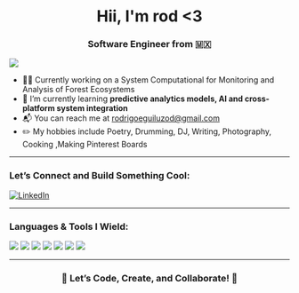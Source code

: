 <h1 align="center">Hii, I'm rod <3</h1>
<h3 align="center">Software Engineer from 🇲🇽</h3>

![](https://komarev.com/ghpvc/?username=rodEgg&color=red)
- 👨‍💻 Currently working on a System Computational for Monitoring and Analysis of Forest Ecosystems
- 🌱 I’m currently learning **predictive analytics models, AI and cross-platform system integration**
- 📬 You can reach me at rodrigoeguiluzod@gmail.com
- ✏️ My hobbies include Poetry, Drumming, DJ, Writing, Photography, Cooking ,Making Pinterest Boards

---

<h3 align="left">Let’s Connect and Build Something Cool:</h3>
<p align="left">
  <a href="https://www.linkedin.com/in/reguiluz/">
    <img alt="LinkedIn" src="https://img.shields.io/badge/LinkedIn-blue?style=for-the-badge&logo=linkedin&logoColor=white" />
  </a>
</p>

---

<h3 align="left">Languages & Tools I Wield:</h3>
<p align="left">
  <img src="https://img.shields.io/badge/-Python-blue?style=for-the-badge&logo=python&logoColor=white" />
  <img src="https://img.shields.io/badge/-JavaScript-yellow?style=for-the-badge&logo=javascript&logoColor=white" />
  <img src="https://img.shields.io/badge/-C++-purple?style=for-the-badge&logo=cplusplus&logoColor=white" />
  <img src="https://img.shields.io/badge/-Flutter-5ec8f8?style=for-the-badge&logo=flutter&logoColor=white" />
  <img src="https://img.shields.io/badge/-Linux-black?style=for-the-badge&logo=linux&logoColor=white" />
  <img src="https://img.shields.io/badge/-Raspberry%20Pi-Green?style=for-the-badge&logo=raspberry-pi&logoColor=white" />
  <img src="https://img.shields.io/badge/-Google%20Cloud%20Platform-blue?style=for-the-badge&logo=google-cloud&logoColor=white" />
  
  <!-- Add more badges here! -->
</p>
  <!-- Add more badges here! -->
</p>

---

<h3 align="center">🚀 Let’s Code, Create, and Collaborate! 🚀</h3>
